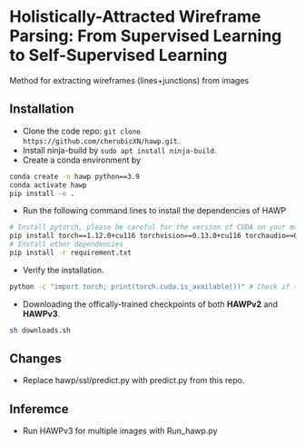 # Holistically-Attracted Wireframe Parsing: From Supervised Learning to Self-Supervised Learning

Method for extracting wireframes (lines+junctions) from images

## Installation 

- Clone the code repo: ``git clone https://github.com/cherubicXN/hawp.git``.
- Install ninja-build by ``sudo apt install ninja-build``.
- Create a conda environment by
```bash
conda create -n hawp python==3.9
conda activate hawp
pip install -e .
```
- Run the following command lines to install the dependencies of HAWP
```bash
# Install pytorch, please be careful for the version of CUDA on your machine
pip install torch==1.12.0+cu116 torchvision==0.13.0+cu116 torchaudio==0.12.0 --extra-index-url https://download.pytorch.org/whl/cu116 
# Install other dependencies
pip install -r requirement.txt
```
- Verify the installation.
```bash
python -c "import torch; print(torch.cuda.is_available())" # Check if the installed pytorch supports CUDA.
```
- Downloading the offically-trained checkpoints of both **HAWPv2** and **HAWPv3**.
```bash
sh downloads.sh
```

## Changes
- Replace hawp/ssl/predict.py with predict.py from this repo.
   
## Inferemce
- Run HAWPv3 for multiple images with Run_hawp.py
